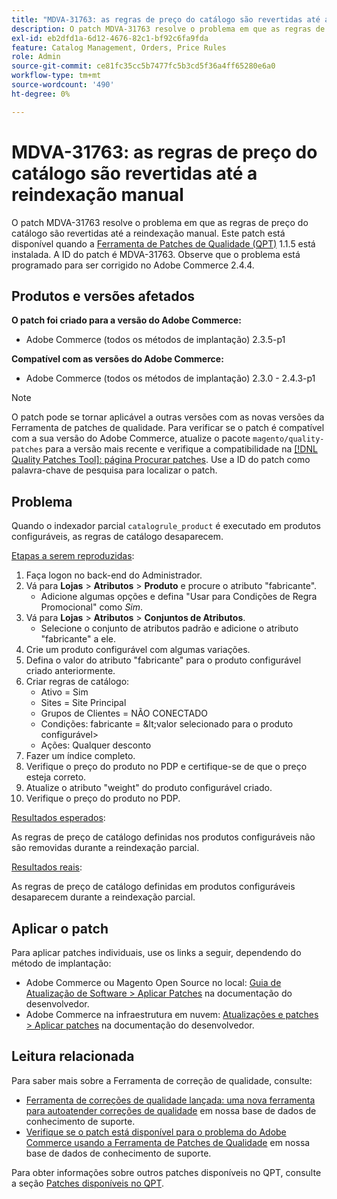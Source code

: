 ```yaml
---
title: "MDVA-31763: as regras de preço do catálogo são revertidas até a reindexação manual"
description: O patch MDVA-31763 resolve o problema em que as regras de preço do catálogo são revertidas até a reindexação manual. Este patch está disponível quando a [Ferramenta de correções de qualidade (QPT)](/help/announcements/adobe-commerce-announcements/magento-quality-patches-released-new-tool-to-self-serve-quality-patches.md) 1.1.5 está instalada. A ID do patch é MDVA-31763. Observe que o problema está programado para ser corrigido no Adobe Commerce 2.4.4.
exl-id: eb2dfd1a-6d12-4676-82c1-bf92c6fa9fda
feature: Catalog Management, Orders, Price Rules
role: Admin
source-git-commit: ce81fc35cc5b7477fc5b3cd5f36a4ff65280e6a0
workflow-type: tm+mt
source-wordcount: '490'
ht-degree: 0%

---
```


# MDVA-31763: as regras de preço do catálogo são revertidas até a reindexação manual

O patch MDVA-31763 resolve o problema em que as regras de preço do catálogo são revertidas até a reindexação manual. Este patch está disponível quando a [Ferramenta de Patches de Qualidade (QPT)](/help/announcements/adobe-commerce-announcements/magento-quality-patches-released-new-tool-to-self-serve-quality-patches.md) 1.1.5 está instalada. A ID do patch é MDVA-31763. Observe que o problema está programado para ser corrigido no Adobe Commerce 2.4.4.

## Produtos e versões afetados

**O patch foi criado para a versão do Adobe Commerce:**

* Adobe Commerce (todos os métodos de implantação) 2.3.5-p1

**Compatível com as versões do Adobe Commerce:**

* Adobe Commerce (todos os métodos de implantação) 2.3.0 - 2.4.3-p1

>[!NOTE]
>
>O patch pode se tornar aplicável a outras versões com as novas versões da Ferramenta de patches de qualidade. Para verificar se o patch é compatível com a sua versão do Adobe Commerce, atualize o pacote `magento/quality-patches` para a versão mais recente e verifique a compatibilidade na [[!DNL Quality Patches Tool]: página Procurar patches](https://devdocs.magento.com/quality-patches/tool.html#patch-grid). Use a ID do patch como palavra-chave de pesquisa para localizar o patch.

## Problema

Quando o indexador parcial `catalogrule_product` é executado em produtos configuráveis, as regras de catálogo desaparecem.

<u>Etapas a serem reproduzidas</u>:

1. Faça logon no back-end do Administrador.
1. Vá para **Lojas** > **Atributos** > **Produto** e procure o atributo &quot;fabricante&quot;.
   * Adicione algumas opções e defina &quot;Usar para Condições de Regra Promocional&quot; como *Sim*.
1. Vá para **Lojas** > **Atributos** > **Conjuntos de Atributos**.
   * Selecione o conjunto de atributos padrão e adicione o atributo &quot;fabricante&quot; a ele.
1. Crie um produto configurável com algumas variações.
1. Defina o valor do atributo &quot;fabricante&quot; para o produto configurável criado anteriormente.
1. Criar regras de catálogo:
   * Ativo = Sim
   * Sites = Site Principal
   * Grupos de Clientes = NÃO CONECTADO
   * Condições: fabricante = \&lt;valor selecionado para o produto configurável>
   * Ações: Qualquer desconto
1. Fazer um índice completo.
1. Verifique o preço do produto no PDP e certifique-se de que o preço esteja correto.
1. Atualize o atributo &quot;weight&quot; do produto configurável criado.
1. Verifique o preço do produto no PDP.

<u>Resultados esperados</u>:

As regras de preço de catálogo definidas nos produtos configuráveis não são removidas durante a reindexação parcial.

<u>Resultados reais</u>:

As regras de preço de catálogo definidas em produtos configuráveis desaparecem durante a reindexação parcial.

## Aplicar o patch

Para aplicar patches individuais, use os links a seguir, dependendo do método de implantação:

* Adobe Commerce ou Magento Open Source no local: [Guia de Atualização de Software > Aplicar Patches](https://devdocs.magento.com/guides/v2.4/comp-mgr/patching/mqp.html) na documentação do desenvolvedor.
* Adobe Commerce na infraestrutura em nuvem: [Atualizações e patches > Aplicar patches](https://devdocs.magento.com/cloud/project/project-patch.html) na documentação do desenvolvedor.

## Leitura relacionada

Para saber mais sobre a Ferramenta de correção de qualidade, consulte:

* [Ferramenta de correções de qualidade lançada: uma nova ferramenta para autoatender correções de qualidade](/help/announcements/adobe-commerce-announcements/magento-quality-patches-released-new-tool-to-self-serve-quality-patches.md) em nossa base de dados de conhecimento de suporte.
* [Verifique se o patch está disponível para o problema do Adobe Commerce usando a Ferramenta de Patches de Qualidade](/help/support-tools/patches-available-in-qpt-tool/check-patch-for-magento-issue-with-magento-quality-patches.md) em nossa base de dados de conhecimento de suporte.

Para obter informações sobre outros patches disponíveis no QPT, consulte a seção [Patches disponíveis no QPT](https://support.magento.com/hc/en-us/sections/360010506631-Patches-available-in-MQP-tool-).
